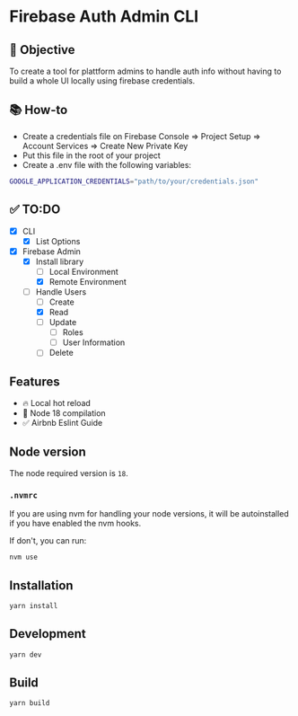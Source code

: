 # Firebase Auth Admin CLI

## 🏁 Objective

To create a tool for plattform admins to handle auth info without having to build a whole UI locally using firebase credentials.

## 📚 How-to

- Create a credentials file on Firebase Console => Project Setup => Account Services => Create New Private Key
- Put this file in the root of your project
- Create a .env file with the following variables:

```bash
GOOGLE_APPLICATION_CREDENTIALS="path/to/your/credentials.json"
```

## ✅ TO:DO

- [x] CLI
  - [x] List Options
- [x] Firebase Admin
  - [x] Install library
    - [ ] Local Environment
    - [x] Remote Environment
  - [ ] Handle Users
    - [ ] Create
    - [x] Read
    - [ ] Update
      - [ ] Roles
      - [ ] User Information
    - [ ] Delete

## Features

- 🔥 Local hot reload
- 🚛 Node 18 compilation
- ✅ Airbnb Eslint Guide

## Node version

The node required version is `18`.

### `.nvmrc`

If you are using nvm for handling your node versions, it will be autoinstalled if you have enabled the nvm hooks.

If don't, you can run:

```bash
nvm use
```

## Installation

```bash
yarn install
```

## Development

```bash
yarn dev
```

## Build

```bash
yarn build
```
